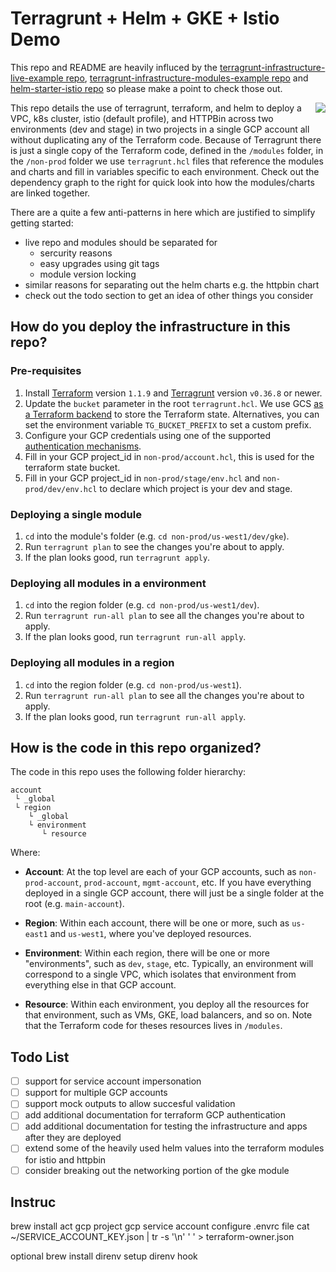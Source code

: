 # Terragrunt + Helm + GKE + Istio Demo

This repo and README are heavily influced by the [terragrunt-infrastructure-live-example repo](https://github.com/gruntwork-io/terragrunt-infrastructure-live-example), [terragrunt-infrastructure-modules-example
repo](https://github.com/gruntwork-io/terragrunt-infrastructure-modules-example) and [helm-starter-istio repo](https://github.com/salesforce/helm-starter-istio) so please make a point to check those out.

<img align="right" src="https://i.imgur.com/6cM2eUU.png">

This repo details the use of terragrunt, terraform, and helm to
deploy a VPC, k8s cluster, istio (default profile), and HTTPBin across two environments (dev and stage) in two projects in a single GCP account all without duplicating any of the Terraform code. Because of Terragrunt there is just a single copy of
the Terraform code, defined in the `/modules` folder, in the `/non-prod` folder we use
`terragrunt.hcl` files that reference the modules and charts and fill in variables specific to each
environment. Check out the dependency graph to the right for quick look into how the modules/charts are linked together.

There are a quite a few anti-patterns in here which are justified to simplify getting started:
- live repo and modules should be separated for
  - sercurity reasons
  - easy upgrades using git tags
  - module version locking
- similar reasons for separating out the helm charts e.g. the httpbin chart
- check out the todo section to get an idea of other things you consider

<!-- <br clear="right"/> -->

## How do you deploy the infrastructure in this repo?


### Pre-requisites

1. Install [Terraform](https://www.terraform.io/) version `1.1.9` and
   [Terragrunt](https://github.com/gruntwork-io/terragrunt) version `v0.36.8` or newer.
1. Update the `bucket` parameter in the root `terragrunt.hcl`. We use GCS [as a Terraform
   backend](https://www.terraform.io/docs/backends/types/gcs.html) to store the
   Terraform state. Alternatives, you can
   set the environment variable `TG_BUCKET_PREFIX` to set a custom prefix.
2. Configure your GCP credentials using one of the supported [authentication
   mechanisms](https://www.terraform.io/docs/providers/google/#authentication).
3. Fill in your GCP project_id in `non-prod/account.hcl`, this is used for the terraform state bucket.
4. Fill in your GCP project_id in `non-prod/stage/env.hcl` and `non-prod/dev/env.hcl` to declare which project is your dev and stage.


### Deploying a single module

1. `cd` into the module's folder (e.g. `cd non-prod/us-west1/dev/gke`).
2. Run `terragrunt plan` to see the changes you're about to apply.
3. If the plan looks good, run `terragrunt apply`.

### Deploying all modules in a environment

1. `cd` into the region folder (e.g. `cd non-prod/us-west1/dev`).
2. Run `terragrunt run-all plan` to see all the changes you're about to apply.
3. If the plan looks good, run `terragrunt run-all apply`.

### Deploying all modules in a region

1. `cd` into the region folder (e.g. `cd non-prod/us-west1`).
2. Run `terragrunt run-all plan` to see all the changes you're about to apply.
3. If the plan looks good, run `terragrunt run-all apply`.


## How is the code in this repo organized?

The code in this repo uses the following folder hierarchy:

```
account
 └ _global
 └ region
    └ _global
    └ environment
       └ resource
```

Where:

* **Account**: At the top level are each of your GCP accounts, such as `non-prod-account`, `prod-account`, `mgmt-account`,
  etc. If you have everything deployed in a single GCP account, there will just be a single folder at the root (e.g.
  `main-account`).

* **Region**: Within each account, there will be one or more, such as
  `us-east1` and `us-west1`, where you've deployed resources.

* **Environment**: Within each region, there will be one or more "environments", such as `dev`, `stage`, etc. Typically,
  an environment will correspond to a single VPC, which
  isolates that environment from everything else in that GCP account.

* **Resource**: Within each environment, you deploy all the resources for that environment, such as VMs, GKE, load balancers, and so on. Note that the Terraform code for theses resources lives in `/modules`.

## Todo List
- [ ] support for service account impersonation
- [ ] support for multiple GCP accounts
- [ ] support mock outputs to allow succesful validation
- [ ] add additional documentation for terraform GCP authentication
- [ ] add additional documentation for testing the infrastructure and apps after they are deployed
- [ ] extend some of the heavily used helm values into the terraform modules for istio and httpbin
- [ ] consider breaking out the networking portion of the gke module

## Instruc

brew install act
gcp project
gcp service account
configure .envrc file
cat ~/SERVICE_ACCOUNT_KEY.json | tr -s '\n' ' ' > terraform-owner.json

optional
brew install direnv
setup direnv hook
